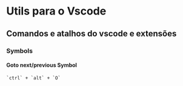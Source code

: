 # Utils para o Vscode

## Comandos e atalhos do vscode e extensões

### Symbols

#### Goto next/previous Symbol

``` 
`ctrl` + `alt` + `O`
```